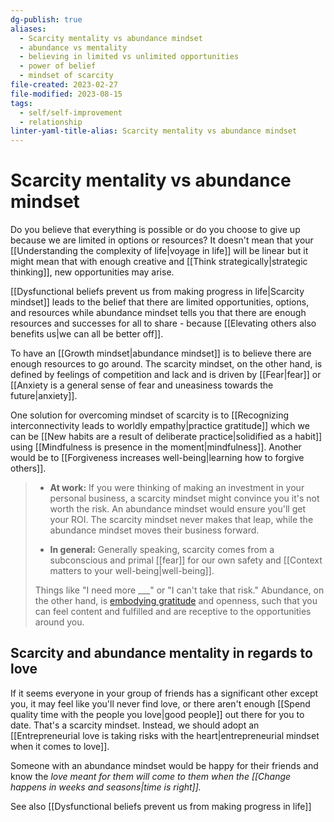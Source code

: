 ```yaml
---
dg-publish: true
aliases:
  - Scarcity mentality vs abundance mindset
  - abundance vs mentality
  - believing in limited vs unlimited opportunities
  - power of belief
  - mindset of scarcity
file-created: 2023-02-27
file-modified: 2023-08-15
tags:
  - self/self-improvement
  - relationship
linter-yaml-title-alias: Scarcity mentality vs abundance mindset
---
```


# Scarcity mentality vs abundance mindset

Do you believe that everything is possible or do you choose to give up because we are limited in options or resources? It doesn't mean that your [[Understanding the complexity of life|voyage in life]] will be linear but it might mean that with enough creative and [[Think strategically|strategic thinking]], new opportunities may arise.

[[Dysfunctional beliefs prevent us from making progress in life|Scarcity mindset]] leads to the belief that there are limited opportunities, options, and resources while abundance mindset tells you that there are enough resources and successes for all to share - because [[Elevating others also benefits us|we can all be better off]].

To have an [[Growth mindset|abundance mindset]] is to believe there are enough resources to go around. The scarcity mindset, on the other hand, is defined by feelings of competition and lack and is driven by [[Fear|fear]] or [[Anxiety is a general sense of fear and uneasiness towards the future|anxiety]].

One solution for overcoming mindset of scarcity is to [[Recognizing interconnectivity leads to worldly empathy|practice gratitude]] which we can be [[New habits are a result of deliberate practice|solidified as a habit]] using [[Mindfulness is presence in the moment|mindfulness]]. Another would be to [[Forgiveness increases well-being|learning how to forgive others]].

> -   **At work:** If you were thinking of making an investment in your personal business, a scarcity mindset might convince you it's not worth the risk. An abundance mindset would ensure you'll get your ROI. The scarcity mindset never makes that leap, while the abundance mindset moves their business forward.
>
> -   **In general:** Generally speaking, scarcity comes from a subconscious and primal [[fear]] for our own safety and [[Context matters to your well-being|well-being]].
>
>   Things like "I need more ___" or "I can't take that risk." Abundance, on the other hand, is [embodying gratitude](https://www.mindbodygreen.com/articles/benefits-of-gratitude) and openness, such that you can feel content and fulfilled and are receptive to the opportunities around you.

## Scarcity and abundance mentality in regards to love

If it seems everyone in your group of friends has a significant other except you, it may feel like you'll never find love, or there aren't enough [[Spend quality time with the people you love|good people]] out there for you to date. That's a scarcity mindset. Instead, we should adopt an [[Entrepreneurial love is taking risks with the heart|entrepreneurial mindset when it comes to love]].

Someone with an abundance mindset would be happy for their friends and know the *love meant for them will come to them when the [[Change happens in weeks and seasons|time is right]].*

See also [[Dysfunctional beliefs prevent us from making progress in life]]

